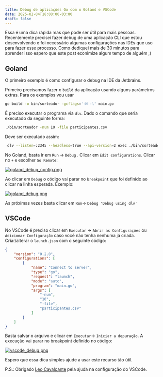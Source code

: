 ```yaml
---
title: Debug de aplicações Go com o Goland e VSCode
date: 2025-02-04T18:00:00-03:00
draft: false
---
```

Essa é uma dica rápida mas que pode ser útil para mais pessoas. Recentemente precisei fazer debug de uma aplicação CLI que estou desenvolvendo e foi necessário algumas configurações nas IDEs que uso para fazer esse processo. Como dediquei mais de 30 minutos para aprender isso espero que este post econimize algum tempo de alguém ;)

## Goland

O primeiro exemplo é como configurar o debug na IDE da Jetbrains.

Primeiro precisamos fazer o `build` da aplicação usando alguns parâmetros extras. Para os exemplos vou usar 

```bash
go build -o bin/sorteador -gcflags='-N -l' main.go
```

É preciso executar o programa via `dlv`. Dado o comando que seria executado da seguinte forma:

```bash
./bin/sorteador -num 10 -file participantes.csv
```

Deve ser executado assim:

```bash
 dlv --listen=:2345 --headless=true --api-version=2 exec ./bin/sorteador -- -num 10 -file participantes.csv
```

No Goland, basta ir em `Run`  → `Debug` . Clicar em `Edit configurations`. Clicar no `+` e escolher `Go Remote`:

[![goland_debug_config.png](/images/posts/goland_debug_config.png)](/images/posts/goland_debug_config.png)


Ao clicar em `Debug` o código vai parar no `breakpoint` que foi definido ao clicar na linha esperada. Exemplo:

[![goland_debug.png](/images/posts/goland_debug.png)](/images/posts/goland_debug.png)

As próximas vezes basta clicar em `Run`-> `Debug 'Debug using dlv'` 

## VSCode

No VSCode é preciso clicar em `Executar`  → `Abrir as Configurações` ou `Adicionar Configuração` caso você não tenha nenhuma já criada. Criar/alterar o `launch.json` com o seguinte código:

```json
{
    "version": "0.2.0",
    "configurations": [
        {
            "name": "Connect to server",
            "type": "go",
            "request": "launch",
            "mode": "auto",
            "program": "main.go",
            "args": [
                "-num",
                "10",
                "-file",
                "participantes.csv"
            ]
        }
    ]
}
```


Basta salvar o arquivo e clicar em `Executar`-> `Iniciar a depuração`. A execução vai parar no breakpoint definido no código:

[![vscode_debug.png](/images/posts/vscode_debug.png)](/images/posts/vscode_debug.png)

Espero que essa dica simples ajude a usar este recurso tão útil.

P.S.: Obrigado [Leo Cavalcante](https://www.linkedin.com/in/leocavalcantee/) pela ajuda na configuração do VSCode.


